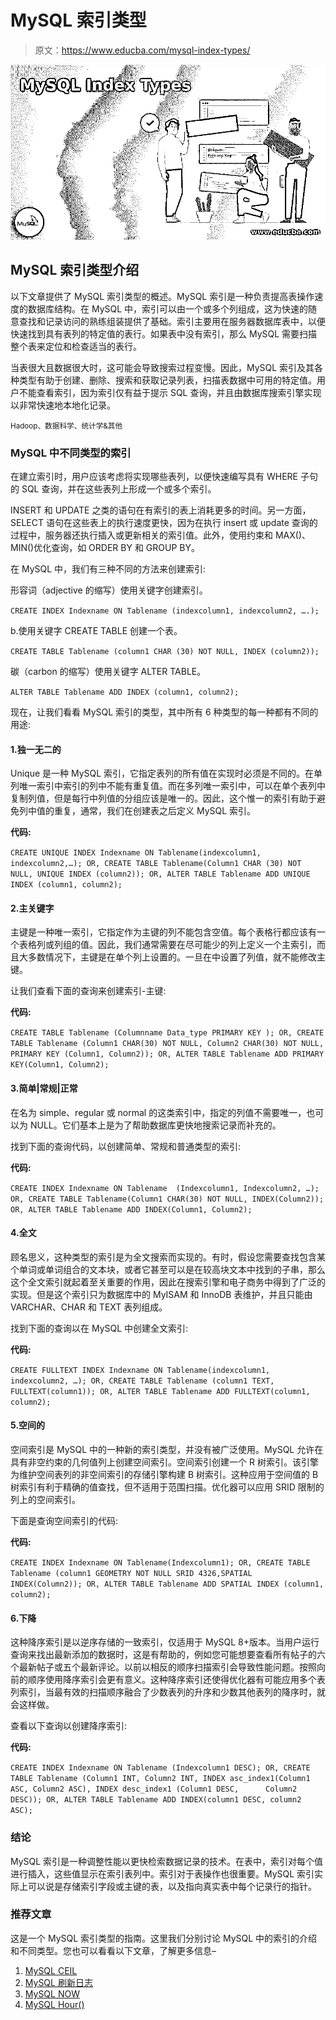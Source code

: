 # MySQL 索引类型

> 原文：<https://www.educba.com/mysql-index-types/>

![MySQL Index Types](img/c3990404041bc1365a8d7c840f8f3c9d.png)



## MySQL 索引类型介绍

以下文章提供了 MySQL 索引类型的概述。MySQL 索引是一种负责提高表操作速度的数据库结构。在 MySQL 中，索引可以由一个或多个列组成，这为快速的随意查找和记录访问的熟练组装提供了基础。索引主要用在服务器数据库表中，以便快速找到具有表列的特定值的表行。如果表中没有索引，那么 MySQL 需要扫描整个表来定位和检查适当的表行。

当表很大且数据很大时，这可能会导致搜索过程变慢。因此，MySQL 索引及其各种类型有助于创建、删除、搜索和获取记录列表，扫描表数据中可用的特定值。用户不能查看索引，因为索引仅有益于提示 SQL 查询，并且由数据库搜索引擎实现以非常快速地本地化记录。

<small>Hadoop、数据科学、统计学&其他</small>

### MySQL 中不同类型的索引

在建立索引时，用户应该考虑将实现哪些表列，以便快速编写具有 WHERE 子句的 SQL 查询，并在这些表列上形成一个或多个索引。

INSERT 和 UPDATE 之类的语句在有索引的表上消耗更多的时间。另一方面，SELECT 语句在这些表上的执行速度更快，因为在执行 insert 或 update 查询的过程中，服务器还执行插入或更新相关的索引值。此外，使用约束和 MAX()、MIN()优化查询，如 ORDER BY 和 GROUP BY。

在 MySQL 中，我们有三种不同的方法来创建索引:

形容词（adjective 的缩写）使用关键字创建索引。

`CREATE INDEX Indexname ON Tablename (indexcolumn1, indexcolumn2, ….);`

b.使用关键字 CREATE TABLE 创建一个表。

`CREATE TABLE Tablename (column1 CHAR (30) NOT NULL, INDEX (column2));`

碳（carbon 的缩写）使用关键字 ALTER TABLE。

`ALTER TABLE Tablename ADD INDEX (column1, column2);`

现在，让我们看看 MySQL 索引的类型，其中所有 6 种类型的每一种都有不同的用途:

#### 1.独一无二的

Unique 是一种 MySQL 索引，它指定表列的所有值在实现时必须是不同的。在单列唯一索引中索引的列中不能有重复值。而在多列唯一索引中，可以在单个表列中复制列值，但是每行中列值的分组应该是唯一的。因此，这个惟一的索引有助于避免列中值的重复，通常，我们在创建表之后定义 MySQL 索引。

**代码:**

`CREATE UNIQUE INDEX Indexname ON Tablename(indexcolumn1, indexcolumn2,…);
OR,
CREATE TABLE Tablename(Column1 CHAR (30) NOT NULL, UNIQUE INDEX (column2));
OR,
ALTER TABLE Tablename ADD UNIQUE INDEX (column1, column2);`

#### 2.主关键字

主键是一种唯一索引，它指定作为主键的列不能包含空值。每个表格行都应该有一个表格列或列组的值。因此，我们通常需要在尽可能少的列上定义一个主索引，而且大多数情况下，主键是在单个列上设置的。一旦在中设置了列值，就不能修改主键。

让我们查看下面的查询来创建索引-主键:

**代码:**

`CREATE TABLE Tablename (Columnname Data_type PRIMARY KEY );
OR,
CREATE TABLE Tablename (Column1 CHAR(30) NOT NULL, Column2 CHAR(30) NOT NULL, PRIMARY KEY (Column1, Column2));
OR,
ALTER TABLE Tablename ADD PRIMARY KEY(Column1, Column2);`

#### 3.简单|常规|正常

在名为 simple、regular 或 normal 的这类索引中，指定的列值不需要唯一，也可以为 NULL。它们基本上是为了帮助数据库更快地搜索记录而补充的。

找到下面的查询代码，以创建简单、常规和普通类型的索引:

**代码:**

`CREATE INDEX Indexname ON Tablename  (Indexcolumn1, Indexcolumn2, …);
OR,
CREATE TABLE Tablename(Column1 CHAR(30) NOT NULL, INDEX(Column2));
OR,
ALTER TABLE Tablename ADD INDEX(Column1, Column2);`

#### 4.全文

顾名思义，这种类型的索引是为全文搜索而实现的。有时，假设您需要查找包含某个单词或单词组合的文本块，或者它甚至可以是在较高块文本中找到的子串，那么这个全文索引就起着至关重要的作用，因此在搜索引擎和电子商务中得到了广泛的实现。但是这个索引只为数据库中的 MyISAM 和 InnoDB 表维护，并且只能由 VARCHAR、CHAR 和 TEXT 表列组成。

找到下面的查询以在 MySQL 中创建全文索引:

**代码:**

`CREATE FULLTEXT INDEX Indexname ON Tablename(indexcolumn1, indexcolumn2, …);
OR,
CREATE TABLE Tablename (column1 TEXT, FULLTEXT(column1));
OR,
ALTER TABLE Tablename ADD FULLTEXT(column1, column2);`

#### 5.空间的

空间索引是 MySQL 中的一种新的索引类型，并没有被广泛使用。MySQL 允许在具有非空约束的几何值列上创建空间索引。空间索引创建一个 R 树索引。该引擎为维护空间表列的非空间索引的存储引擎构建 B 树索引。这种应用于空间值的 B 树索引有利于精确的值查找，但不适用于范围扫描。优化器可以应用 SRID 限制的列上的空间索引。

下面是查询空间索引的代码:

**代码:**

`CREATE INDEX Indexname ON Tablename(Indexcolumn1);
OR,
CREATE TABLE Tablename (column1 GEOMETRY NOT NULL SRID 4326,SPATIAL INDEX(Column2));
OR,
ALTER TABLE Tablename ADD SPATIAL INDEX (column1, column2);`

#### 6.下降

这种降序索引是以逆序存储的一致索引，仅适用于 MySQL 8+版本。当用户运行查询来找出最新添加的数据时，这是有帮助的，例如您可能想要查看所有帖子的六个最新帖子或五个最新评论。以前以相反的顺序扫描索引会导致性能问题。按照向前的顺序使用降序索引会更有意义。这种降序索引还使得优化器有可能应用多个表列索引，当最有效的扫描顺序融合了少数表列的升序和少数其他表列的降序时，就会这样做。

查看以下查询以创建降序索引:

**代码:**

`CREATE INDEX Indexname ON Tablename (Indexcolumn1 DESC);
OR,
CREATE TABLE Tablename (Column1 INT, Column2 INT, INDEX asc_index1(Column1 ASC, Column2 ASC), INDEX desc_index1 (Column1 DESC,      Column2 DESC));
OR,
ALTER TABLE Tablename ADD INDEX(column1 DESC, column2 ASC);`

### 结论

MySQL 索引是一种调整性能以更快检索数据记录的技术。在表中，索引对每个值进行插入，这些值显示在索引表列中。索引对于表操作也很重要。MySQL 索引实际上可以说是存储索引字段或主键的表，以及指向真实表中每个记录行的指针。

### 推荐文章

这是一个 MySQL 索引类型的指南。这里我们分别讨论 MySQL 中的索引的介绍和不同类型。您也可以看看以下文章，了解更多信息–

1.  [MySQL CEIL](https://www.educba.com/mysql-ceil/)
2.  [MySQL 刷新日志](https://www.educba.com/mysql-flush-log/)
3.  [MySQL NOW](https://www.educba.com/mysql-now/)
4.  [MySQL Hour()](https://www.educba.com/mysql-hour/)





